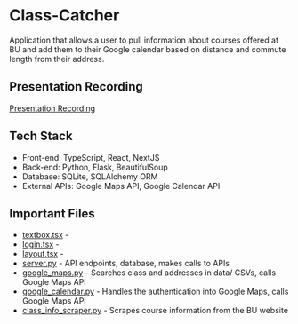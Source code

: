 # Class-Catcher
Application that allows a user to pull information about courses offered at BU and add them to their Google calendar based on distance and commute length from their address.
## Presentation Recording
[Presentation Recording](https://youtube.com)

## Tech Stack
- Front-end: TypeScript, React, NextJS
- Back-end: Python, Flask, BeautifulSoup
- Database: SQLite, SQLAlchemy ORM
- External APIs: Google Maps API, Google Calendar API


## Important Files
- [textbox.tsx](class-catcher-frontend/textbox.tsx) - 
- [login.tsx](class-catcher-frontend/login.tsx) - 
- [layout.tsx](class-catcher-frontend/layout.tsx) - 
- [server.py](class-catcher-backend/server.py) - API endpoints, database, makes calls to APIs
- [google_maps.py](class-catcher-backend/google_maps.py) - Searches class and addresses in data/ CSVs, calls Google Maps API
- [google_calendar.py](class-catcher-backend/google_calendar.py) - Handles the authentication into Google Maps, calls Google Maps API
- [class_info_scraper.py](class-catcher-backend/class_info_scraper.py) - Scrapes course information from the BU website
